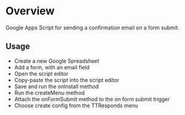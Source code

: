 # Overview

Google Apps Script for sending a confirmation email on a form submit.

## Usage

* Create a new Google Spreadsheet
* Add a form, with an email field
* Open the script editor
* Copy-paste the script into the script editor
* Save and run the onInstall method
* Run the createMenu method
* Attach the onFormSubmit method to the on form submit trigger
* Choose create config from the TTResponds menu
